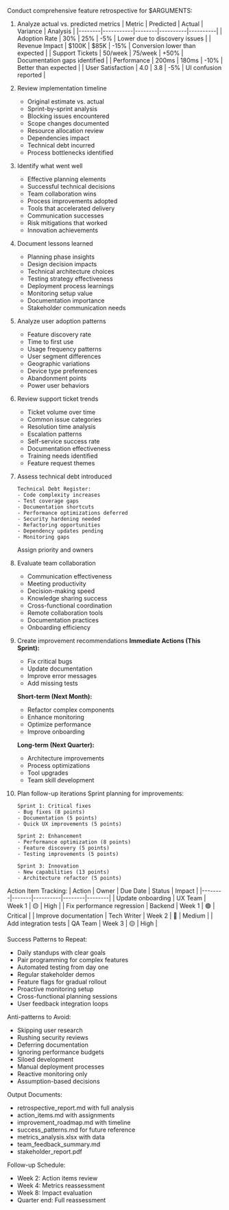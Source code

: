 Conduct comprehensive feature retrospective for $ARGUMENTS:

1. Analyze actual vs. predicted metrics
   | Metric | Predicted | Actual | Variance | Analysis |
   |--------|-----------|--------|----------|----------|
   | Adoption Rate | 30% | 25% | -5% | Lower due to discovery issues |
   | Revenue Impact | $100K | $85K | -15% | Conversion lower than expected |
   | Support Tickets | 50/week | 75/week | +50% | Documentation gaps identified |
   | Performance | 200ms | 180ms | -10% | Better than expected |
   | User Satisfaction | 4.0 | 3.8 | -5% | UI confusion reported |

2. Review implementation timeline
   - Original estimate vs. actual
   - Sprint-by-sprint analysis
   - Blocking issues encountered
   - Scope changes documented
   - Resource allocation review
   - Dependencies impact
   - Technical debt incurred
   - Process bottlenecks identified

3. Identify what went well
   - Effective planning elements
   - Successful technical decisions
   - Team collaboration wins
   - Process improvements adopted
   - Tools that accelerated delivery
   - Communication successes
   - Risk mitigations that worked
   - Innovation achievements

4. Document lessons learned
   - Planning phase insights
   - Design decision impacts
   - Technical architecture choices
   - Testing strategy effectiveness
   - Deployment process learnings
   - Monitoring setup value
   - Documentation importance
   - Stakeholder communication needs

5. Analyze user adoption patterns
   - Feature discovery rate
   - Time to first use
   - Usage frequency patterns
   - User segment differences
   - Geographic variations
   - Device type preferences
   - Abandonment points
   - Power user behaviors

6. Review support ticket trends
   - Ticket volume over time
   - Common issue categories
   - Resolution time analysis
   - Escalation patterns
   - Self-service success rate
   - Documentation effectiveness
   - Training needs identified
   - Feature request themes

7. Assess technical debt introduced
   ```
   Technical Debt Register:
   - Code complexity increases
   - Test coverage gaps
   - Documentation shortcuts
   - Performance optimizations deferred
   - Security hardening needed
   - Refactoring opportunities
   - Dependency updates pending
   - Monitoring gaps
   ```
   Assign priority and owners

8. Evaluate team collaboration
   - Communication effectiveness
   - Meeting productivity
   - Decision-making speed
   - Knowledge sharing success
   - Cross-functional coordination
   - Remote collaboration tools
   - Documentation practices
   - Onboarding efficiency

9. Create improvement recommendations
   **Immediate Actions (This Sprint):**
   - Fix critical bugs
   - Update documentation
   - Improve error messages
   - Add missing tests
   
   **Short-term (Next Month):**
   - Refactor complex components
   - Enhance monitoring
   - Optimize performance
   - Improve onboarding
   
   **Long-term (Next Quarter):**
   - Architecture improvements
   - Process optimizations
   - Tool upgrades
   - Team skill development

10. Plan follow-up iterations
    Sprint planning for improvements:
    ```
    Sprint 1: Critical fixes
    - Bug fixes (8 points)
    - Documentation (5 points)
    - Quick UX improvements (5 points)
    
    Sprint 2: Enhancement
    - Performance optimization (8 points)
    - Feature discovery (5 points)
    - Testing improvements (5 points)
    
    Sprint 3: Innovation
    - New capabilities (13 points)
    - Architecture refactor (5 points)
    ```

Action Item Tracking:
| Action | Owner | Due Date | Status | Impact |
|--------|-------|----------|--------|--------|
| Update onboarding | UX Team | Week 1 | 🟡 | High |
| Fix performance regression | Backend | Week 1 | 🟢 | Critical |
| Improve documentation | Tech Writer | Week 2 | 🔴 | Medium |
| Add integration tests | QA Team | Week 3 | 🟡 | High |

Success Patterns to Repeat:
- Daily standups with clear goals
- Pair programming for complex features
- Automated testing from day one
- Regular stakeholder demos
- Feature flags for gradual rollout
- Proactive monitoring setup
- Cross-functional planning sessions
- User feedback integration loops

Anti-patterns to Avoid:
- Skipping user research
- Rushing security reviews
- Deferring documentation
- Ignoring performance budgets
- Siloed development
- Manual deployment processes
- Reactive monitoring only
- Assumption-based decisions

Output Documents:
- retrospective_report.md with full analysis
- action_items.md with assignments
- improvement_roadmap.md with timeline
- success_patterns.md for future reference
- metrics_analysis.xlsx with data
- team_feedback_summary.md
- stakeholder_report.pdf

Follow-up Schedule:
- Week 2: Action items review
- Week 4: Metrics reassessment  
- Week 8: Impact evaluation
- Quarter end: Full reassessment
